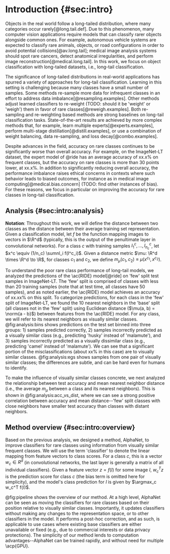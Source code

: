 # Introduction {#sec:intro}

Objects in the real world follow a long-tailed distribution, where many
categories occur rarely[@long.tail.def]. Due to this phenomenon, many
computer vision applications require models that can classify rarer
objects alongside common ones. For example, autonomous vehicle systems
are expected to classify rare animals, objects, or road configurations
in order to avoid potential collisions[@av.long.tail]; medical image
analysis systems should spot rare cancers, detect anatomical
irregularities, and perform image reconstruction[@medical.long.tail]. In
this work, we focus on object classification with long-tailed datasets,
i.e., long-tail classification.

The significance of long-tailed distributions in real-world applications
has spurred a variety of approaches for long-tail classification.
Learning in this setting is challenging because many classes have a
small number of samples. Some methods re-sample more data for infrequent
classes in an effort to address data imbalance[@resampling.examples].
Other methods adjust learned classifiers to re-weight (TODO: should it
be 'weight' or 'weigh') them in favor of rare
classes[@reweigh.examples]. Both re-sampling and re-weighting based
methods are strong baselines on long-tail classification tasks.
State-of-the-art results are achieved by more complex methods that, for
example, learn multiple experts[@experts.examples], perform multi-stage
distillation[@distill.examples], or use a combination of weight
balancing, data re-sampling, and loss decay[@combo.examples].

Despite advances in the field, accuracy on rare classes continues to be
significantly worse than overall accuracy. For example, on the
ImageNet-LT dataset, the expert model of @ride has an average accuracy
of xx.x% on frequent classes, but the accuracy on rare classes is more
than 30 points lower, at xx.x%. In addition to significantly reducing
overall accuracy, the performance imbalance raises ethical concerns in
contexts where such behavior leads to biased outcomes, for instance as
in medical image computing[@medical.bias.concern] (TODO: find other
instances of bias). For these reasons, we focus in particular on
improving the accuracy for rare classes in long-tail classification.

## Analysis {#sec:intro:analysis}

**Notation**: Throughout this work, we will define the distance
between two classes as the distance between their average training set
representation. Given a classification model, let $f$ be the function
mapping images to vectors in $\R^d$ (typically, this is the output of
the penultimate layer in convolutional networks). For a class $c$ with
training samples $I^c_1, \dots, I^c_{n_c}$, let $x^c \equiv (1/n_c)
\sumnl_i f(I^c_i)$. Given a distance metric $\mu: \R^d \times \R^d \to \R$,
for classes $c_1$ and $c_2$, we define $m_\mu(c_1, c_2) \equiv
\mu(x^{c_1}, x^{c_2})$.

To understand the poor rare class performance of long-tail models, we
analyzed the predictions of the \ac{RIDE} model[@ride] on 'few' split
test samples in ImageNet-LT. The 'few' split is comprised of classes
with less than 20 training samples (note that at test time, all classes
have 50 samples), and as noted earlier, the \ac{RIDE} model achieves an
accuracy of xx.xx% on this split. To categorize predictions, for each
class in the 'few' split of ImageNet-LT, we found the 10 nearest
neighbors in the 'base' split (all classes not in the 'few' split) using
Euclidean distance ($\mu(a, b) = \norm{a - b}$) between features from
the \ac{RIDE} model. For any class, we will refer to its nearest
neighbors as visually similar classes. @fig:analysis:bins shows
predictions on the test set binned into three groups: 1) samples
predicted correctly, 2) samples incorrectly predicted as a visually
similar class (e.g., predicting 'husky' instead of 'malamute'), and 3)
samples incorrectly predicted as a visually dissimilar class (e.g.,
predicting 'camel' instead of 'malamute'). We can see that a significant
portion of the misclassifications (about xx% in this case) are to
visually similar classes. @fig:analysis:egs shows samples from one pair
of visually similar classes; the differences are subtle, and can be hard
even for humans to identify.

To make the influence of visually similar classes concrete, we next
analyzed the relationship between test accuracy and mean nearest
neighbor distance (i.e., the average $m_\mu$ between a class and its
nearest neighbors). This is shown in @fig:analysis:acc_vs_dist, where
we can see a strong positive correlation between accuracy and mean
distance--'few' split classes with close neighbors have smaller test
accuracy than classes with distant neighbors.

## Method overview {#sec:intro:overview}

Based on the previous analysis, we designed a method, AlphaNet, to
improve classifiers for rare classes using information from visually
similar frequent classes. We will use the term 'classifier' to denote
the linear mapping from feature vectors to class scores. For a class
$c$, this is a vector $w_c \in R^d$ (in convolutional networks, the last
layer is generally a matrix of all individual classifiers). Given a
feature vector $z = f(I)$ for some image $I$, $w_c^T z$ is the
prediction score for class $c$ (the bias term is omitted here for
simplicity), and the model's class prediction for $I$ is given by
$\argmax_c w_c^T f(I)$.

@fig:pipeline shows the overview of our method. At a high level,
AlphaNet can be seen as moving the classifiers for rare classes based on
their position relative to visually similar classes. Importantly, it
updates classifiers without making any changes to the
representation space, or to other classifiers in the model. It performs
a post-hoc correction, and as such, is applicable to use cases where
existing base classifiers are either unavailable or fixed (e.g., due to
commercial interests or data privacy protections). The simplicity of
our method lends to computation advantages--AlphaNet can be trained
rapidly, and without need for multiple \acp{GPU}.

<!-- OUTLINE -->

<!-- 1) Real-world classes follow a long-tail distribution, and datasets with
balanced classes are not representative. 2) Long-tail learning aims to
learn from long-tail datasets, such as ImageNet-LT. 4) A big challenge
in long-tail learning is getting good performance on rare classes, which
might have very limited samples. -->

<!-- 1) There has been a lot of research on long-tail learning, which have
been continuously raising the test accuracy. 2) RIDE is a
state-of-the-art method which achieves an accuracy of <overall_acc> on
ImageNet-LT. 3) However, performance on the 'few' split, which are
classes with less than 20 samples during training, is significantly
worse, with an accuracy of <few_acc>. 4) In many applications, it is
important for accuracy on data-poor classes to be at par with the
overall accuracy, and for models to not be biased. 5) So, specifically
improving 'few' split accuracy is important to consider in long-tail
learning, in addition to overall accuracy. -->

<!-- 1) Let us look at the 'few' split results of RIDE in more detail, by
analyzing the predictions on test set samples. 2) First, we find the 10
nearest neighbors from 'base' split for every 'few' split class. 3) In
figure <analysis:a> we show the predictions, grouped into a) correct, b)
incorrect as a nearest neighbor, and c) incorrect as a distant class. 4)
A significant number of misclassifications are of the second category,
i.e., many 'few' split samples are mistakenly classified as close
neighbors of the true class. 5) Furthermore, as seen in figure
<analysis:b>, test-accuracy is directly proportional to the mean
distance to nearest neighbors. -->

<!-- 1) Based on the previous analysis, we designed a method, AlphaNet, to
improve 'few' split classifiers using information from nearest neighbors
in the 'base' split. (In general we improve 'few' split accuracy, we see
our greatest improvement because...). 2) At a high level, our method can
be seen as moving the 'few' split classifiers based on their position
with respect to similar visual classes. 3) We update each 'few' split
classifier using a linear combination of classifiers from nearest
neighbors, with the combination weights learned using a shallow neural
network. 3) As seen in figure <pipeline>, our method is simple to use,
and requires very little training. 4) Our method can be applied on any
existing model, and performs only a _post hoc_ correction, without
modifying the learned representations, or the 'base' split classifiers. -->

<!-- The rest of the paper will be structured as follows (TODO: do we need this?):

* Related work
* Description of method
* Experimental results on long-tail datasets
* Analysis of AlphaNet predictions compared to baseline model predictions
* Evaluation of AlphaNet using WordNet categories
* Discussion -->

<!-- SKELETON -->

<!-- 1. Intro to long-tail learning
   1.1. Need for long-tail learning
   1.2. Description and examples -->

<!-- 2. State of long-tail results
   2.1. Recent state of the art method, and its performance
   2.2. Few-split accuracy -->

<!-- 3. Analysis of few-split accuracy
   3.1. Break-down of test predictions on ImageNet-LT
   3.2. Categorization of test predictions based on nearest neighbors
   3.3. Relation between test accuracy and closeness to nearest neighbors

4. Motivation behind AlphaNet
   4.1. Using NNs to adjust 'few'-split classifiers
   4.2. High level description of AlphaNet "pipeline"
   4.3. Usability of AlphaNet

5. Paper structure -->

<!-- OLD -->

<!-- Many AI systems are biased due to underlying biases in training data, in
the models themselves, or in the choices of the system designers
[@2022.Ferrante.Lara]. Here we focus on the first of three sources of
bias, observing that the prevalence of objects in the real world follows
a long-tailed distribution, where some classes occur frequently and
others occur rarely [@2014.Ramanan.Zhu; @2019.Yu.Liu]. Due to this
phenomenon, many applications rely on models that can classify rarer
objects alongside common ones. For example, autonomous vehicle systems
are expected to classify rare animals, objects, or road configurations
in order to avoid potential collisions [@2019.Lucey.Chang] and medical
image analysis systems are used to spot rare cancers, detect anatomical
irregularities, and perform image reconstruction [@2022.Ferrante.Lara]. -->

<!-- The significance of long-tailed distributions in real-world applications has
spurred a variety of approaches for long-tailed classification. Some methods
re-sample more data for less frequent classes in an effort to address data
imbalances [@2019.Belongie.Cui; @2019.Ma.Cao] [re-sampling can be challenging or
impossible, e.g., in medical contexts, @2022.Ferrante.Lara]. Other methods
re-weight the base classifiers so that rarer classifiers are weighted more
heavily and, thus, are better at classification [@2019.Kalantidis.Kang]. Both
re-sampling and re-weighting methods are strong baselines. State-of-the-art
results are achieved by more complex and difficult methods that rely on multiple
expert learning [@2020.Yu.Wang; @2021.Hwang.Cai], multi-stage
distillation [@2021.Wu.Li], or a large combination of several balancing,
re-sampling, and loss decays [@2022.Kong.Alshammari]. -->

<!-- Although the above methods successfully improve long-tail performance, they
present several challenges that we address in our simple model. First, these
methods require re-training classifiers and thus are unable to be used in
applications where an existing frequent base classifier cannot be altered. For
example, some applications deal directly with privacy concerns or intellectual
property rights. Second, although these methods improve accuracy for rare
classes, they focus on also improving accuracy across _all_ classes within a
long-tailed distribution. This emphasis on overall accuracy leads the majority
of these long-tailed learning methods to suffer from a continued imbalance in
accuracy. For example, one highly effective baseline method,
cRT [@2019.Kalantidis.Kang] has an average accuracy of 61.8% on frequent classes,
but the average accuracy on rare classes is more than 30 points lower, at 27.4%.
Such imbalances can be particularly problematic in contexts where ethical
considerations come into play, as in medical image computing [@2022.Ferrante.Lara]. -->

<!-- We address these two challenges by reducing the accuracy differences between
common classes and rarer classes -- critically _without_ modifying the existing
common classifiers that are the majority of the model's classifiers. Our goal is
to balance a set of imbalanced class accuracies in an existing model and _not_
to improve upon state-of-the-art. For example, in medical image computing,
outcome disparities (imbalanced class accuracies) have been connected to a "lack
of diversity and proper representation of the target population in the training
databases" [i.e., some classes being much rarer than others,
@2022.Ferrante.Lara]. As seen in @fig:cls_acc_vs_nndist_baseline, accuracy on
data-poor classes is strongly linked to closeness to a nearest neighbor--classes
with a close neighbor are often mistakenly classified as the neighbor. To reduce
accuracy differences, we propose AlphaNet, a simple method that transfers
knowledge from strong classifiers (i.e., learned with frequent data) to weak
classifiers (i.e., learned with rare data). AlphaNet achieves more balanced
accuracy across classes by strengthening weak classifiers using a shallow
network to learn how to linearly combine each weak classifier with relevant
strong classifiers. To combine both relevant and non-relevant classifiers, our
methods allows for both positive and negative weights respectively. Relevant
strong classifiers are simply determined by finding the nearest neighbor classes
to the target class (e.g., 'cat'). We emphasize that our method is a _post-hoc_
accuracy correction that can be applied on top of any trained model that
includes a set of classifiers. Importantly, the adjustments we make to improve
classifier balance can be applied without touching the base classifiers. As
such, our method is applicable to use cases where existing base classifiers are
either unavailable or fixed (e.g., due to commercial interests or data privacy
protections). In these instances our method can uniquely provide accuracy
balancing updates. -->

<!-- To showcase the efficacy of our method, we applied it on top of strong baselines
and approaches for ImageNet-LT, Places-LT, and CIFAR-100-LT. Across these tests, our
improvement on rare classes was as high as 10 points. Applying AlphaNet on the
strong baselines described by @2019.Kalantidis.Kang, rare class accuracy was
increased by up to 5 points, while overall accuracy remained within 1 point,
showing that our approach provides a simple _post-hoc_ adjustment for balancing
class accuracies. -->

<!-- Summary of contributions:

- AlphaNet is a frustratingly simple _post-hoc_ method that can be applied on
  top of any classification model with a set of unique classifiers.

- The simplicity of our method lends to two additional advantages: 1) extremely
  rapid training (e.g. 5 minutes training for ImageNet-LT); 2) light weight
  computation that can be performed on a single small GPU or even CPU.

- We can strengthen weak classifiers without changing a large set of strong
  classifiers.

- Our method is robust, as shown by our trivial errors across multiple
  repetition runs. -->

<!-- ![Part (a) shows the number of training samples per class for the CIFAR-100-LT
dataset, along with the per-class accuracy for a state of the art
model [@2020.Yu.Wang]. The plot shows the problem of performance imbalance with
long-tail learning, where class performance also follows a long-tail
distribution. Part (b) shows the high level idea behind our solution to this
problem. AlphaNet adaptively adjusts weak classifiers through nearest neighbor
compositions.](figures/teaser.pdf){#fig:teaser} -->

<!-- In @fig:teaser, we illustrate that, much as the classes themselves, _accuracies_
across classes follow a long-tailed distribution and that this distribution
correlates with class frequency. That is, most long-tail methods focus on data
balancing but fail to address accuracy balancing. Here, we argue that accuracy
balancing is equally crucial to long-tailed learning. -->

<!-- ![Per-class test accuracy of the cRT model for classes in the 'few' split of
ImageNet-LT, versus the mean Euclidean distance to five nearest neighbors in the
'base' split. Distance between classes was calculated using the mean
representation of training data samples. The plot shows a strong correlation
(Pearson correlation, $r$ shown in top right) between class test accuracy and
the mean nearest neighbor distance, that is, 'few' split classes with close
neighbors in the 'base' split had poor test
accuracy.](figures/cls_acc_vs_nndist_imagenetlt_crt_baseline){#fig:cls_acc_vs_nndist_baseline} -->
